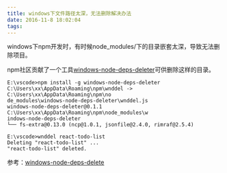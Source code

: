 ```yaml
---
title: windows下文件路径太深，无法删除解决办法
date: 2016-11-8 18:02:04
tags:
---
```


windows下npm开发时，有时候node_modules/下的目录嵌套太深，导致无法删除项目。

npm社区贡献了一个工具[windows-node-deps-deleter](https://www.npmjs.com/package/windows-node-deps-deleter)可供删除这样的目录。

<!--more-->

```
E:\vscode>npm install -g windows-node-deps-deleter
C:\Users\xx\AppData\Roaming\npm\wnddel -> C:\Users\xx\AppData\Roaming\npm\no
de_modules\windows-node-deps-deleter\wnddel.js
windows-node-deps-deleter@0.1.1 C:\Users\xx\AppData\Roaming\npm\node_modules\w
indows-node-deps-deleter
└── fs-extra@0.13.0 (ncp@1.0.1, jsonfile@2.4.0, rimraf@2.5.4)

E:\vscode>wnddel react-todo-list
Deleting "react-todo-list" ...
"react-todo-list" deleted.
```

参考：[windows-node-deps-delete](https://www.npmjs.com/package/windows-node-deps-deleter#readme)
